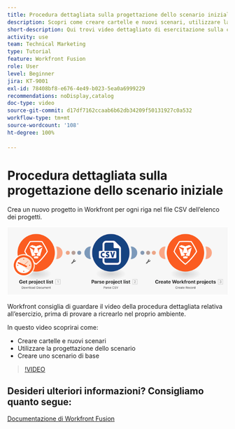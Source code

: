 ```yaml
---
title: Procedura dettagliata sulla progettazione dello scenario iniziale
description: Scopri come creare cartelle e nuovi scenari, utilizzare la progettazione dello scenario e creare uno scenario di base in  [!DNL Adobe Workfront Fusion].
short-description: Qui trovi video dettagliato di esercitazione sulla creazione di scenari.
activity: use
team: Technical Marketing
type: Tutorial
feature: Workfront Fusion
role: User
level: Beginner
jira: KT-9001
exl-id: 78408bf8-e676-4e49-b023-5ea0a6999229
recommendations: noDisplay,catalog
doc-type: video
source-git-commit: d17df7162ccaab6b62db34209f50131927c0a532
workflow-type: tm+mt
source-wordcount: '108'
ht-degree: 100%

---
```


# Procedura dettagliata sulla progettazione dello scenario iniziale

Crea un nuovo progetto in Workfront per ogni riga nel file CSV dell’elenco dei progetti.

![Immagine dello scenario Fusion](assets/understand-the-basics-1.png)

Workfront consiglia di guardare il video della procedura dettagliata relativa all’esercizio, prima di provare a ricrearlo nel proprio ambiente.

In questo video scoprirai come:

* Creare cartelle e nuovi scenari
* Utilizzare la progettazione dello scenario
* Creare uno scenario di base

>[!VIDEO](https://video.tv.adobe.com/v/3415974/?quality=12&learn=on&enablevpops&captions=ita)


## Desideri ulteriori informazioni? Consigliamo quanto segue:

[Documentazione di Workfront Fusion](https://experienceleague.adobe.com/docs/workfront/using/adobe-workfront-fusion/workfront-fusion-2.html?lang=it)
